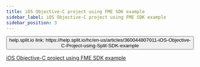 ```yaml
---
title: iOS Objective-C project using FME SDK example
sidebar_label: iOS Objective-C project using FME SDK example
sidebar_position: 3
---
```


<p>
  <button style={{borderRadius:'8px', border:'1px', fontFamily:'Courier New', fontWeight:'800', textAlign:'left'}}> help.split.io link: https://help.split.io/hc/en-us/articles/360044807011-iOS-Objective-C-Project-using-Split-SDK-example </button>
</p>

[iOS Objective-C project using FME SDK example](https://github.com/Split-Community/Split-SDKs-Examples/tree/main/iOS-Objective-C-SDK)